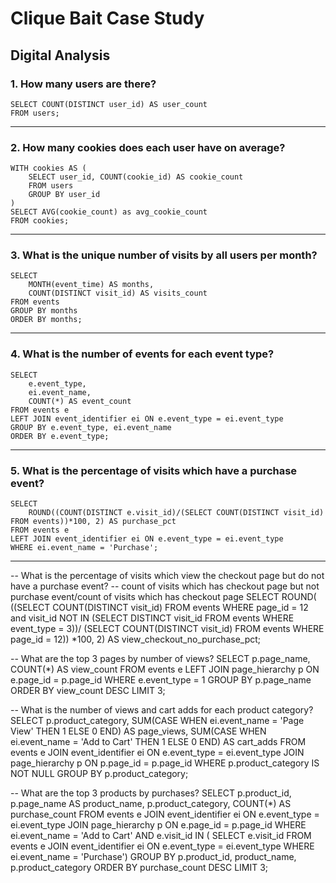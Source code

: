 # Clique Bait Case Study

## Digital Analysis

### 1. How many users are there?

```
SELECT COUNT(DISTINCT user_id) AS user_count 
FROM users;
```

---

### 2. How many cookies does each user have on average?

```
WITH cookies AS (
	SELECT user_id, COUNT(cookie_id) AS cookie_count
	FROM users
	GROUP BY user_id
)
SELECT AVG(cookie_count) as avg_cookie_count
FROM cookies;
```

---

### 3. What is the unique number of visits by all users per month?

```
SELECT 
	MONTH(event_time) AS months,
	COUNT(DISTINCT visit_id) AS visits_count
FROM events
GROUP BY months
ORDER BY months;
```

---

### 4. What is the number of events for each event type?

```
SELECT 
	e.event_type, 
    ei.event_name, 
    COUNT(*) AS event_count
FROM events e 
LEFT JOIN event_identifier ei ON e.event_type = ei.event_type
GROUP BY e.event_type, ei.event_name
ORDER BY e.event_type;
```

---

### 5. What is the percentage of visits which have a purchase event?

```
SELECT 
	ROUND((COUNT(DISTINCT e.visit_id)/(SELECT COUNT(DISTINCT visit_id) FROM events))*100, 2) AS purchase_pct
FROM events e 
LEFT JOIN event_identifier ei ON e.event_type = ei.event_type
WHERE ei.event_name = 'Purchase';
```

---

-- What is the percentage of visits which view the checkout page but do not have a purchase event?
-- count of visits which has checkout page but not purchase event/count of visits which has checkout page
SELECT
	ROUND(
		((SELECT COUNT(DISTINCT visit_id)
		FROM events
		WHERE page_id = 12 and visit_id NOT IN (SELECT DISTINCT visit_id FROM events WHERE event_type = 3))/ 
		(SELECT COUNT(DISTINCT visit_id) 
        FROM events 
        WHERE page_id = 12))
	*100, 2)
AS view_checkout_no_purchase_pct;

-- What are the top 3 pages by number of views?
SELECT p.page_name, COUNT(*) AS view_count
FROM events e
LEFT JOIN page_hierarchy p ON e.page_id = p.page_id
WHERE e.event_type = 1
GROUP BY p.page_name
ORDER BY view_count DESC
LIMIT 3;

-- What is the number of views and cart adds for each product category?
SELECT
	p.product_category,
    SUM(CASE WHEN ei.event_name = 'Page View' THEN 1 ELSE 0 END) AS page_views,
    SUM(CASE WHEN ei.event_name = 'Add to Cart' THEN 1 ELSE 0 END) AS cart_adds
FROM events e
JOIN event_identifier ei ON e.event_type = ei.event_type
JOIN page_hierarchy p ON p.page_id = p.page_id
WHERE p.product_category IS NOT NULL
GROUP BY p.product_category;

-- What are the top 3 products by purchases?
SELECT p.product_id, 
	   p.page_name AS product_name, 
       p.product_category, 
	   COUNT(*) AS purchase_count
FROM events e
JOIN event_identifier ei ON e.event_type = ei.event_type
JOIN page_hierarchy p ON e.page_id = p.page_id
WHERE ei.event_name = 'Add to Cart'
AND e.visit_id IN (
	SELECT e.visit_id
    FROM events e
    JOIN event_identifier ei ON e.event_type = ei.event_type
    WHERE ei.event_name = 'Purchase')
GROUP BY p.product_id, product_name, p.product_category
ORDER BY purchase_count DESC
LIMIT 3;